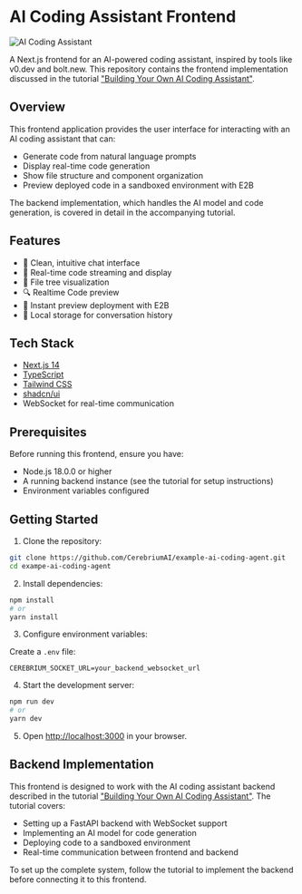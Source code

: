 # AI Coding Assistant Frontend

![AI Coding Assistant](https://hebbkx1anhila5yf.public.blob.vercel-storage.com/image-6SsfgFGpT2Fcj74vMAl3cXK5KpN7HW.png)

A Next.js frontend for an AI-powered coding assistant, inspired by tools like v0.dev and bolt.new. This repository contains the frontend implementation discussed in the tutorial ["Building Your Own AI Coding Assistant"](tutorial-link).

## Overview

This frontend application provides the user interface for interacting with an AI coding assistant that can:
- Generate code from natural language prompts
- Display real-time code generation
- Show file structure and component organization
- Preview deployed code in a sandboxed environment with E2B

The backend implementation, which handles the AI model and code generation, is covered in detail in the accompanying tutorial.

## Features

- 🎯 Clean, intuitive chat interface
- 📝 Real-time code streaming and display
- 🌳 File tree visualization
- 🔍 Realtime Code preview
- 🚀 Instant preview deployment with E2B
- 💾 Local storage for conversation history

## Tech Stack

- [Next.js 14](https://nextjs.org/)
- [TypeScript](https://www.typescriptlang.org/)
- [Tailwind CSS](https://tailwindcss.com/)
- [shadcn/ui](https://ui.shadcn.com/)
- WebSocket for real-time communication

## Prerequisites

Before running this frontend, ensure you have:
- Node.js 18.0.0 or higher
- A running backend instance (see the tutorial for setup instructions)
- Environment variables configured

## Getting Started

1. Clone the repository:
```bash
git clone https://github.com/CerebriumAI/example-ai-coding-agent.git
cd exampe-ai-coding-agent
```

2. Install dependencies:
```bash
npm install
# or
yarn install
```

3. Configure environment variables:

Create a `.env` file:
```
CEREBRIUM_SOCKET_URL=your_backend_websocket_url
```

4. Start the development server:
```bash
npm run dev
# or
yarn dev
```

5. Open [http://localhost:3000](http://localhost:3000) in your browser.

## Backend Implementation

This frontend is designed to work with the AI coding assistant backend described in the tutorial ["Building Your Own AI Coding Assistant"](tutorial-link). The tutorial covers:

- Setting up a FastAPI backend with WebSocket support
- Implementing an AI model for code generation
- Deploying code to a sandboxed environment
- Real-time communication between frontend and backend

To set up the complete system, follow the tutorial to implement the backend before connecting it to this frontend.